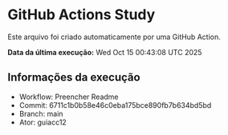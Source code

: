 # GitHub Actions Study

Este arquivo foi criado automaticamente por uma GitHub Action.

**Data da última execução:** Wed Oct 15 00:43:08 UTC 2025

## Informações da execução
- Workflow: Preencher Readme
- Commit: 6711c1b0b58e46c0eba175bce890fb7b634bd5bd
- Branch: main
- Ator: guiacc12
